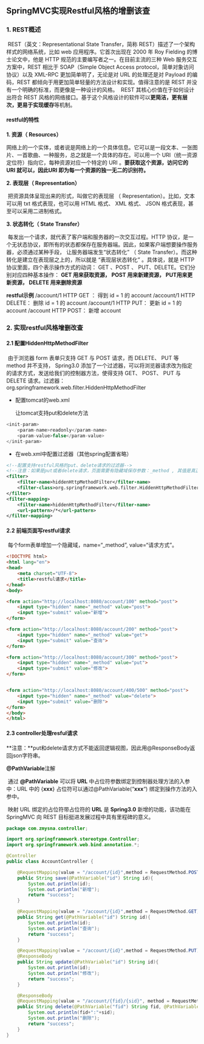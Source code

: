 ## SpringMVC实现Restful风格的增删该查

### 1. REST概述

​	REST（英文：Representational State Transfer，简称 REST）描述了一个架构样式的网络系统，比如 web 应用程序。它首次出现在 2000 年 Roy Fielding 的博士论文中，他是 HTTP 规范的主要编写者之一。在目前主流的三种 Web 服务交互方案中，REST 相比于 SOAP（Simple Object Access protocol，简单对象访问协议）以及 XML-RPC 更加简单明了，无论是对 URL 的处理还是对 Payload 的编码，REST 都倾向于用更加简单轻量的方法设计和实现。值得注意的是 REST 并没有一个明确的标准，而更像是一种设计的风格。
​	REST 其核心价值在于如何设计出符合 REST 风格的网络接口。基于这个风格设计的软件可以**更简洁，更有层次，更易于实现缓存**等机制。

#### restful的特性

**1. 资源（ Resources）** 

​	 网络上的一个实体，或者说是网络上的一个具体信息。它可以是一段文本、一张图片、一首歌曲、一种服务，总之就是一个具体的存在。可以用一个 URI（统一资源定位符）指向它，每种资源对应一个特定的 URI 。**要获取这个资源，访问它的 URI 就可以，因此URI 即为每一个资源的独一无二的识别符。**

**2. 表现层（ Representation）**

​	把资源具体呈现出来的形式，叫做它的表现层 （ Representation）。比如，文本可以用 txt 格式表现，也可以用 HTML 格式、 XML 格式、 JSON 格式表现，甚至可以采用二进制格式。

**3. 状态转化（ State Transfer）**

​	每发出一个请求，就代表了客户端和服务器的一次交互过程。HTTP 协议，是一个无状态协议，即所有的状态都保存在服务器端。因此，如果客户端想要操作服务器，必须通过某种手段， 让服务器端发生“状态转化” （ State Transfer）。而这种转化是建立在表现层之上的，所以就是 “表现层状态转化” 。具体说，就是 HTTP 协议里面，四个表示操作方式的动词： GET 、POST 、 PUT、DELETE。它们分别对应四种基本操作： **GET 用来获取资源， POST 用来新建资源， PUT用来更新资源， DELETE 用来删除资源**	



**restful示例**
/account/1 	HTTP GET ： 得到 id = 1 的 account
/account/1 	HTTP DELETE： 删除 id = 1 的 account
/account/1 	HTTP PUT： 更新 id = 1 的 account
/account 	HTTP POST： 新增 account



### 2. 实现restful风格增删改查

#### 2.1 配置HiddenHttpMethodFilter

​	由于浏览器 form 表单只支持 GET 与 POST 请求，而 DELETE、 PUT 等 method 并不支持， Spring3.0 添加了一个过滤器，可以将浏览器请求改为指定的请求方式，发送给我们的控制器方法，使得支持 GET、 POST、 PUT 与 DELETE 请求。过滤器：org.springframework.web.filter.HiddenHttpMethodFilter

* 配置tomcat的web.xml

  让tomcat支持put和delete方法

```java
<init-param>    
    <param-name>readonly</param-name>    
    <param-value>false</param-value>   
</init-param>  
```

* 在web.xml中配置过滤器（其他spring配置省略）

```xml
<!--配置支持restful风格的put、delete请求的过滤器-->
<!--注意：如果是put或者delete请求，页面需要有隐藏域保存参数：_method , 其值是真正的请求类型-->
<filter>
    <filter-name>hiddenHttpMethodFilter</filter-name>
    <filter-class>org.springframework.web.filter.HiddenHttpMethodFilter</filter-class>
</filter>
<filter-mapping>
    <filter-name>hiddenHttpMethodFilter</filter-name>
    <url-pattern>/*</url-pattern>
</filter-mapping>
```

#### 2.2 前端页面写restful请求

​	每个form表单增加一个隐藏域，name=“_method”,	 value=“请求方式”。

```html
<!DOCTYPE html>
<html lang="en">
<head>
    <meta charset="UTF-8">
    <title>restful请求</title>
</head>
<body>

<form action="http://localhost:8080/account/100" method="post">
    <input type="hidden" name="_method" value="post">
    <input type="submit" value="新增">
</form>

<form action="http://localhost:8080/account/200" method="post">
    <input type="hidden" name="_method" value="get">
    <input type="submit" value="查询">
</form>

<form action="http://localhost:8080/account/300" method="post">
    <input type="hidden" name="_method" value="put">
    <input type="submit" value="修改">
</form>


<form action="http://localhost:8080/account/400/500" method="post">
    <input type="hidden" name="_method" value="delete">
    <input type="submit" value="删除">
</form>
</body>
</html>
```

#### 2.3 controller处理resful请求

​	**注意：**put和delete请求方式不能返回逻辑视图，因此用@ResponseBody返回json字符串。

**@PathVariable**注解

​	通过 **@PathVariable** 可以将 **URL** 中占位符参数绑定到控制器处理方法的入参中：URL 中的 {**xxx**} 占位符可以通过@PathVariable(“**xxx**“) 绑定到操作方法的入参中。

​	映射 URL 绑定的占位符​带占位符的 **URL** 是 **Spring3.0** 新增的功能，该功能在SpringMVC 向 REST 目标挺进发展过程中具有里程碑的意义。

```java
package com.zmysna.controller;

import org.springframework.stereotype.Controller;
import org.springframework.web.bind.annotation.*;

@Controller
public class AccountController {

    @RequestMapping(value = "/account/{id}",method = RequestMethod.POST)
    public String save(@PathVariable("id") String id){
        System.out.println(id);
        System.out.println("新增");
        return "success";
    }

    @RequestMapping(value = "/account/{id}",method = RequestMethod.GET)
    public String get(@PathVariable("id") String id){
        System.out.println(id);
        System.out.println("查询");
        return "success";
    }

    @RequestMapping(value = "/account/{id}",method = RequestMethod.PUT)
    @ResponseBody
    public String update(@PathVariable("id") String id){
        System.out.println(id);
        System.out.println("修改");
        return "success";
    }

    @ResponseBody
    @RequestMapping(value = "/account/{fid}/{sid}", method = RequestMethod.DELETE)
    public String delete(@PathVariable("fid") String fid, @PathVariable("sid") String sid){
        System.out.println(fid+":"+sid);
        System.out.println("删除");
        return "success";
    }
}
```

